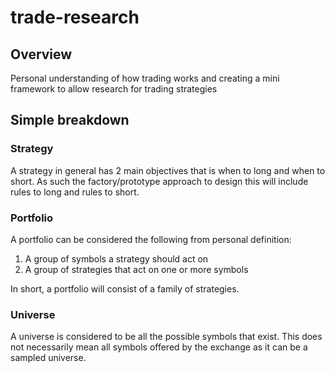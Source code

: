 # trade-research
## Overview
Personal understanding of how trading works and creating a mini framework to allow research for trading strategies

## Simple breakdown
### Strategy
A strategy in general has 2 main objectives that is when to long and when to short. As such the factory/prototype approach to design this will include rules to long and rules to short.

### Portfolio
A portfolio can be considered the following from personal definition:

1) A group of symbols a strategy should act on
2) A group of strategies that act on one or more symbols

In short, a portfolio will consist of a family of strategies.

### Universe
A universe is considered to be all the possible symbols that exist. This does not necessarily mean all symbols offered by the exchange as it can be a sampled universe.

